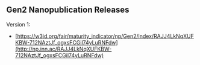 ## Gen2 Nanopublication Releases

Version 1:

- [https://w3id.org/fair/maturity_indicator/np/Gen2/index/RAJJ4LkNqXUFKBW-712NAztJf_ogxsFCGil74yLuRNFdw](http://np.inn.ac/RAJJ4LkNqXUFKBW-712NAztJf_ogxsFCGil74yLuRNFdw)

